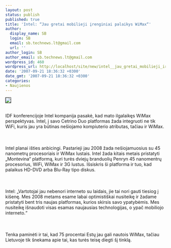 ```yaml
---
layout: post
status: publish
published: true
title: 'Intel: “Jau gretai mobilieji įrenginiai palaikys WiMax“'
author:
  display_name: SB
  login: SB
  email: sb.technews.lt@gmail.com
  url: ''
author_login: SB
author_email: sb.technews.lt@gmail.com
wordpress_id: 460
wordpress_url: http://localhost/site/new/intel__jau_gretai_mobilieji_irenginiai_palaikys_wimax_/
date: '2007-09-21 18:36:32 +0300'
date_gmt: '2007-09-21 18:36:32 +0300'
categories:
- Naujienos
---
```

<div class="imgright"><img src="http://tbn0.google.com/images?q=tbn:V_fTZCt_MyefyM:http://www.arizonanonprofits.org/Common/Img/intel_BlueOnWhite.jpg" border="1"></div>
<p><br>IDF konferencijoje Intel kompanija pasakė, kad mato ilgalaikęs WiMax perspektyvas. Intel, į savo Cetrino Duo platformas žada integruoti ne tik WiFi, kuris jau yra būtinas nešiojamo kompiuterio atributas, tačiau ir WiMax.<br />
<br><br />
<br>Intel planai išties anbicingi. Pastarieji jau 2008 žada nešiojamuosius su 45 nanometrų procesoriais ir WiMax lustais. Intel žada kitais metais pristatyti „Montevina“ platformą, kuri turės dviejų branduolių Penryn 45 nanomentrų procesorius, WiFi, WiMax ir 3G lustus. Išsiskris ši platforma ir tuo, kad palaikus HD-DVD arba Blu-Ray tipo diskus.<br />
<br><br />
<br>Intel: „Vartotojai jau nebenori interneto su laidais, jie tai nori gauti tiesiog į kišenę. Mes 2008 metams esame labai optimistiškai nusiteikę ir žadame pristatyti bent tris naujas platformas, kurios skirsis savo ypatybėmis. Mes nusiteikę išnaudoti visas esamas naujausias technologijas, o ypač mobiliojo interneto.“<br />
<br><br />
<br>Tenka paminėti ir tai, kad 75 procentai Estų jau gali nautois WiMax, tačiau Lietuvoje tik šnekama apie tai, kas turės teisę diegti šį tinklą.<br />
<br></p>
